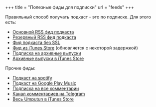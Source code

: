 +++
title = "Полезные фиды для подписки"
url = "feeds"
+++

Правильный способ получать подкаст - это по подписке. Для этого есть:

- [Основной RSS фид подкаста](http://feeds.rucast.net/Umputun)
- [Резервный RSS фид подкаста](https://podcast.umputun.com/podcast.rss)
- [Фид подкаста без SSL](http://feeds.rucast.net/uwp-failback)
- [Фид из iTunes Store](http://phobos.apple.com/WebObjects/MZStore.woa/wa/viewPodcast?id=77546991) (обновляется с некоторой задержкой)
- [Подписка на архивные выпуски](https://podcast.umputun.com/archives.rss)
- [Aрхивные выпуски в iTunes Store](https://itunes.apple.com/us/podcast/arhivy-uwp/id638964914?mt=2)

Прочие фиды:

- [Подкаст на spotify](https://open.spotify.com/show/5drpwDKadrsnF0DLm8NLRl)
- [Подкаст на Google Play Music](https://play.google.com/music/m/Ihycb45bfggbjyd46o5ei35u4hy?t=UWP_-_E___Umputun)
- [Подписка на все комментарии](https://remark42.umputun.com/api/v1/rss/site?site=uwp)
- [Канал комментариев на Telegram](https://t.me/uwp_comments)
- [Весь Umputun в iTunes Store](http://itunes.apple.com/WebObjects/MZStore.woa/wa/viewPodcast?id=307038753)


